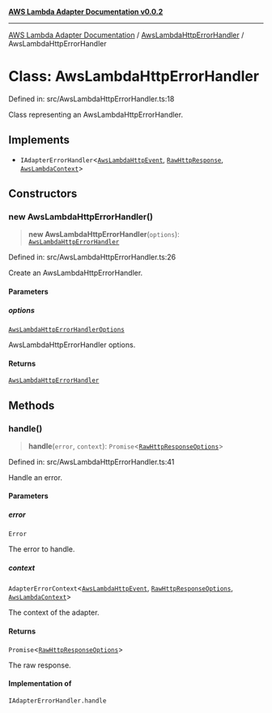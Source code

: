 [**AWS Lambda Adapter Documentation v0.0.2**](../../README.md)

***

[AWS Lambda Adapter Documentation](../../modules.md) / [AwsLambdaHttpErrorHandler](../README.md) / AwsLambdaHttpErrorHandler

# Class: AwsLambdaHttpErrorHandler

Defined in: src/AwsLambdaHttpErrorHandler.ts:18

Class representing an AwsLambdaHttpErrorHandler.

## Implements

- `IAdapterErrorHandler`\<[`AwsLambdaHttpEvent`](../../declarations/interfaces/AwsLambdaHttpEvent.md), [`RawHttpResponse`](../../declarations/type-aliases/RawHttpResponse.md), [`AwsLambdaContext`](../../declarations/type-aliases/AwsLambdaContext.md)\>

## Constructors

### new AwsLambdaHttpErrorHandler()

> **new AwsLambdaHttpErrorHandler**(`options`): [`AwsLambdaHttpErrorHandler`](AwsLambdaHttpErrorHandler.md)

Defined in: src/AwsLambdaHttpErrorHandler.ts:26

Create an AwsLambdaHttpErrorHandler.

#### Parameters

##### options

[`AwsLambdaHttpErrorHandlerOptions`](../interfaces/AwsLambdaHttpErrorHandlerOptions.md)

AwsLambdaHttpErrorHandler options.

#### Returns

[`AwsLambdaHttpErrorHandler`](AwsLambdaHttpErrorHandler.md)

## Methods

### handle()

> **handle**(`error`, `context`): `Promise`\<[`RawHttpResponseOptions`](../../declarations/interfaces/RawHttpResponseOptions.md)\>

Defined in: src/AwsLambdaHttpErrorHandler.ts:41

Handle an error.

#### Parameters

##### error

`Error`

The error to handle.

##### context

`AdapterErrorContext`\<[`AwsLambdaHttpEvent`](../../declarations/interfaces/AwsLambdaHttpEvent.md), [`RawHttpResponseOptions`](../../declarations/interfaces/RawHttpResponseOptions.md), [`AwsLambdaContext`](../../declarations/type-aliases/AwsLambdaContext.md)\>

The context of the adapter.

#### Returns

`Promise`\<[`RawHttpResponseOptions`](../../declarations/interfaces/RawHttpResponseOptions.md)\>

The raw response.

#### Implementation of

`IAdapterErrorHandler.handle`
